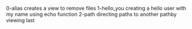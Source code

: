 0-alias creates a view to remove files
1-hello_you creating a hello user with my name using echo function
2-path directing paths to another pathby viewing last
